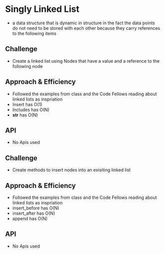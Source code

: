 # Singly Linked List
- a data structure that is dynamic in structure in the fact the data points do not need to be stored with each other because they carry references to the following items

## Challenge
- Create a linked list using Nodes that have a value and a reference to the following node

## Approach & Efficiency
- Followed the examples from class and the Code Fellows reading about linked lists as inspriation
- Insert has O(1)
- Includes has O(N)
- __str__ has O(N)

## API
- No Apis used

## Challenge
- Create methods to insert nodes into an exisiting linked list

## Approach & Efficiency
- Followed the examples from class and the Code Fellows reading about linked lists as inspriation
- insert_before has O(N)
- insert_after has O(N)
- append has O(N)

## API
- No Apis used

